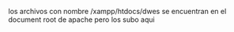 los archivos con nombre /xampp/htdocs/dwes se encuentran en el document root de apache pero los subo aqui